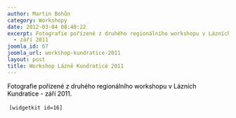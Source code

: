```yaml
---
author: Martin Bohůn
category: Workshopy
date: 2012-03-04 08:40:22
excerpt: Fotografie pořízené z druhého regionálního workshopu v Lázních Kundratice
  - září 2011
joomla_id: 67
joomla_url: workshop-kundratice-2011
layout: post
title: Workshop Lázně Kundratice 2011
---
```


<p><span style="color: #000000;">Fotografie pořízené z druhého regionálního workshopu v Lázních Kundratice - září 2011.</span></p>

<p> <code>[widgetkit id=16]</code></p>